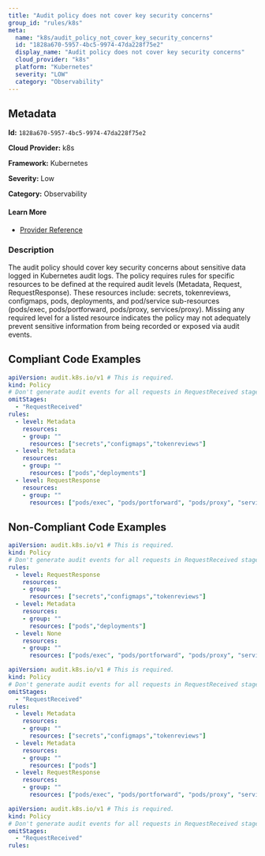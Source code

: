 ```yaml
---
title: "Audit policy does not cover key security concerns"
group_id: "rules/k8s"
meta:
  name: "k8s/audit_policy_not_cover_key_security_concerns"
  id: "1828a670-5957-4bc5-9974-47da228f75e2"
  display_name: "Audit policy does not cover key security concerns"
  cloud_provider: "k8s"
  platform: "Kubernetes"
  severity: "LOW"
  category: "Observability"
---
```

## Metadata

**Id:** `1828a670-5957-4bc5-9974-47da228f75e2`

**Cloud Provider:** k8s

**Framework:** Kubernetes

**Severity:** Low

**Category:** Observability

#### Learn More

 - [Provider Reference](https://kubernetes.io/docs/tasks/debug-application-cluster/audit/)

### Description

 The audit policy should cover key security concerns about sensitive data logged in Kubernetes audit logs.
The policy requires rules for specific resources to be defined at the required audit levels (Metadata, Request, RequestResponse). These resources include: secrets, tokenreviews, configmaps, pods, deployments, and pod/service sub-resources (pods/exec, pods/portforward, pods/proxy, services/proxy).
Missing any required level for a listed resource indicates the policy may not adequately prevent sensitive information from being recorded or exposed via audit events.


## Compliant Code Examples
```yaml
apiVersion: audit.k8s.io/v1 # This is required.
kind: Policy
# Don't generate audit events for all requests in RequestReceived stage.
omitStages:
  - "RequestReceived"
rules:
  - level: Metadata
    resources:
    - group: ""
      resources: ["secrets","configmaps","tokenreviews"]
  - level: Metadata
    resources:
    - group: ""
      resources: ["pods","deployments"]
  - level: RequestResponse
    resources:
    - group: ""
      resources: ["pods/exec", "pods/portforward", "pods/proxy", "services/proxy"]

```
## Non-Compliant Code Examples
```yaml
apiVersion: audit.k8s.io/v1 # This is required.
kind: Policy
# Don't generate audit events for all requests in RequestReceived stage.
rules:
  - level: RequestResponse
    resources:
    - group: ""
      resources: ["secrets","configmaps","tokenreviews"]
  - level: Metadata
    resources:
    - group: ""
      resources: ["pods","deployments"]
  - level: None
    resources:
    - group: ""
      resources: ["pods/exec", "pods/portforward", "pods/proxy", "services/proxy"]

```

```yaml
apiVersion: audit.k8s.io/v1 # This is required.
kind: Policy
# Don't generate audit events for all requests in RequestReceived stage.
omitStages:
  - "RequestReceived"
rules:
  - level: Metadata
    resources:
    - group: ""
      resources: ["secrets","configmaps","tokenreviews"]
  - level: Metadata
    resources:
    - group: ""
      resources: ["pods"]
  - level: RequestResponse
    resources:
    - group: ""
      resources: ["pods/exec", "pods/portforward", "pods/proxy", "services/proxy"]

```

```yaml
apiVersion: audit.k8s.io/v1 # This is required.
kind: Policy
# Don't generate audit events for all requests in RequestReceived stage.
omitStages:
  - "RequestReceived"
rules:

```